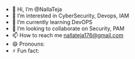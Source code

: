 - 👋 Hi, I’m @NallaTeja
- 👀 I’m interested in CyberSecurity, Devops, IAM
- 🌱 I’m currently learning DevOPS
- 💞️ I’m looking to collaborate on Security, PAM
- 📫 How to reach me nallateja176@gmail.com
- 😄 Pronouns:
- ⚡ Fun fact:

<!---
NallaTeja/NallaTeja is a ✨ special ✨ repository because its `README.md` (this file) appears on your GitHub profile.
You can click the Preview link to take a look at your changes.
--->
